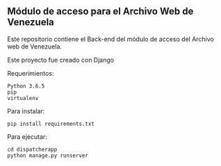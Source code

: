 ## Módulo de acceso para el Archivo Web de Venezuela

Este repositorio contiene el Back-end del módulo de acceso del Archivo web de Venezuela.

Este proyecto fue creado con Django

Requerimientos:

```
Python 3.6.5
pip
virtualenv
```


Para instalar: 

```
pip install requirements.txt
```

Para ejecutar:

```
cd dispatcherapp
python manage.py runserver
```
